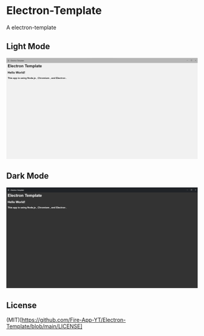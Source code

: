 # Electron-Template
A electron-template

## Light Mode 

<img src="./screenshot/light.png"></img>

## Dark Mode

<img src="./screenshot/dark.png"></img>


## License
(MIT)[https://github.com/Fire-App-YT/Electron-Template/blob/main/LICENSE]
